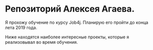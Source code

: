 # Репозиторий Алексея Агаева.

Я прохожу обучение по курсу Job4j. Планирую его пройти до конца лета 2019 года. 

Ниже находятся наиболее интересные проекты, которые я реализовывал во время обучения.